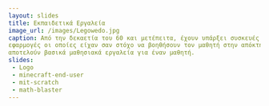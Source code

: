 ```yaml
---
layout: slides
title: Εκπαιδετικά Εργαλεία
image_url: /images/Legowedo.jpg
caption: Από την δεκαετία του 60 και μετέπειτα, έχουν υπάρξει συσκευές και
εφαρμογές οι οποίες είχαν σαν στόχο να βοηθήσουν τον μαθητή στην απόκτηση γνώσεων. Σήμερα, αυτά τα μέσα έχουν εξελιχθεί σε τέτοιο βαθμό, όπου
αποτελούν βασικά μαθησιακά εργαλεία για έναν μαθητή.
slides:
 - Logo
 - minecraft-end-user
 - mit-scratch
 - math-blaster
---
```


